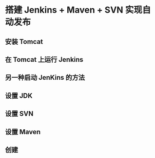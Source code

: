 # 搭建 Jenkins + Maven + SVN 实现自动发布

## 安装 Tomcat


## 在 Tomcat 上运行 Jenkins
	

## 另一种启动 JenKins 的方法

## 设置 JDK

## 设置 SVN

## 设置 Maven

## 创建


